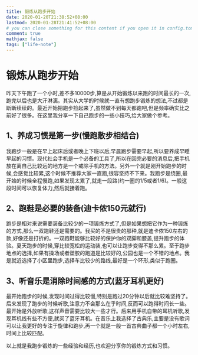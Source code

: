 ```yaml
---
title: 锻炼从跑步开始
date: 2020-01-20T21:38:52+08:00
lastmod: 2020-01-28T21:41:52+08:00
# you can close something for this content if you open it in config.toml.
comment: true
mathjax: false
tags: ["life-note"]
---
```


# 锻炼从跑步开始

昨天下午跑了一个小时,差不多10000步,算是从开始锻炼以来跑的时间最长的一次,跑完以后也是大汗淋漓。其实从大学的时候就一直有想跑步锻炼的想法,不过都是断断续续的。最近开始把跑步捡起来了,虽然做不到每天都跑吧,但是频率确实比之前好了很多。在这里我分享一下自己跑步的一些小技巧,给大家做个参考。

## 1、养成习惯是第一步(慢跑散步相结合)

我跑步一般是在早上起床后或者晚上下班以后,早晨跑步需要早起,所以要养成早睡早起的习惯。现代社会手机是一个必备的工具了,所以在回完必要的消息后,把手机放在离自己比较远的地方是一个戒除手机的方法。另外一个就是刚开始跑步的时候,会感觉比较累,这个时候不推荐大家一直跑,很容坚持不下来。我跑步是绕圈,最开始的时候全程慢跑,如果发现太累了,就走一段路(约一圈的1/5或者1/6)。一般这段时间可以恢复体力,然后就接着跑。

## 2、跑鞋是必要的装备(迪卡侬150元就行)

跑步是相对来说需要装备比较少的一项锻炼方式了,但是如果想把它作为一种锻炼的方式,那么一双跑鞋还是需要的。我买的不是很贵的那种,就是迪卡侬150左右的款,好像还是打折的。一双跑鞋能够比较好的保护你的双脚和膝盖,提升跑步的体验。夏天跑步的时候,穿比较宽松的运动装,也可以让跑步变得不那么累。至于跑步地点的选择,如果有操场或者塑胶的跑道是比较好的,公园也是一个不错的地点。我是就近选择了小区里跑步,选择车比较少的路线,最好是一个环形,类似于跑圈。

## 3、听音乐是消除时间感的方式(蓝牙耳机更好)

最开始跑步的时候,发现时间过得比较慢,特别是跑过20分钟以后就比较难坚持了。后来发现了跑步的时候听歌,注意力不会那么在乎时间,反而可以跑得时间长一些。最开始是外放听歌,这样声音需要比较大一些才行。后来用手机自带的耳机听歌,发现耳机线有些不方便,就买了蓝牙耳机。在音乐上我选择了古典乐,主要是没有歌词可以让我更好的专注于旋律和跑步,再一个就是一般一首古典曲子都一个小时左右,时间上比较匹配。

以上就是我跑步锻炼的一些经验和经历,也欢迎分享你的锻炼方式和习惯。